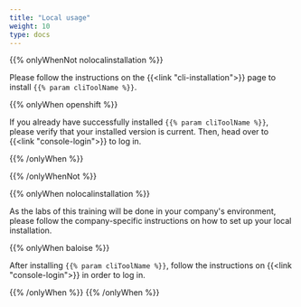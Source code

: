 ```yaml
---
title: "Local usage"
weight: 10
type: docs
---
```


{{% onlyWhenNot nolocalinstallation %}}

Please follow the instructions on the {{<link "cli-installation">}} page to install `{{% param cliToolName %}}`.

{{% onlyWhen openshift %}}

If you already have successfully installed `{{% param cliToolName %}}`, please verify that your installed version is current.
Then, head over to {{<link "console-login">}} to log in.

{{% /onlyWhen %}}

{{% /onlyWhenNot %}}

{{% onlyWhen nolocalinstallation %}}

As the labs of this training will be done in your company's environment, please follow the company-specific instructions on how to set up your local installation.

{{% onlyWhen baloise %}}

After installing `{{% param cliToolName %}}`, follow the instructions on {{<link "console-login">}} in order to log in.

{{% /onlyWhen %}}
{{% /onlyWhen %}}
